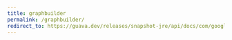 ```yaml
---
title: graphbuilder
permalink: /graphbuilder/
redirect_to: https://guava.dev/releases/snapshot-jre/api/docs/com/google/common/graph/GraphBuilder.html
---
```


